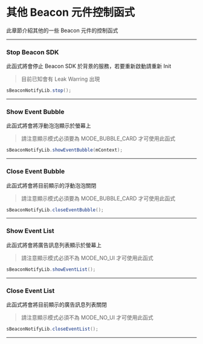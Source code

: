 # 其他 Beacon 元件控制函式

此章節介紹其他的一些 Beacon 元件的控制函式

***

### Stop Beacon SDK

此函式將會停止 Beacon SDK 於背景的服務，若要重新啟動請重新 Init

> 目前已知會有 Leak Warring 出現

```java
sBeaconNotifyLib.stop();
```

***

### Show Event Bubble

此函式將會將浮動泡泡顯示於螢幕上

> 請注意顯示模式必須要為 MODE_BUBBLE_CARD 才可使用此函式

```java
sBeaconNotifyLib.showEventBubble(mContext);
```

***

### Close Event Bubble

此函式將會將目前顯示的浮動泡泡關閉

> 請注意顯示模式必須要為 MODE_BUBBLE_CARD 才可使用此函式

```java
sBeaconNotifyLib.closeEventBubble();
```

***

### Show Event List

此函式將會將廣告訊息列表顯示於螢幕上

> 請注意顯示模式必須不為 MODE_NO_UI 才可使用此函式

```java
sBeaconNotifyLib.showEventList();
```

***

### Close Event List

此函式將會將目前顯示的廣告訊息列表關閉

> 請注意顯示模式必須不為 MODE_NO_UI 才可使用此函式

```java
sBeaconNotifyLib.closeEventList();
```

***
